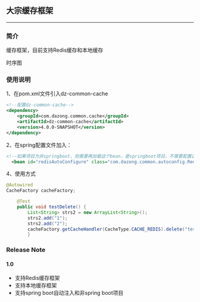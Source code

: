 ## 大宗缓存框架

---

### 简介
缓存框架，目前支持Redis缓存和本地缓存

时序图

### 使用说明
1、在pom.xml文件引入dz-common-cache
```xml
<!--配置dz-common-cache-->
<dependency>
    <groupId>com.dazong.common.cache</groupId>
    <artifactId>dz-common-cache</artifactId>
    <version>4.0.0-SNAPSHOT</version>
</dependency>
```

2、在spring配置文件加入：
```xml
<!--如果项目为非springboot，则需要再加载这个bean，是springboot项目，不需要配置这个-->
  <bean id="redisAutoConfigure" class="com.dazong.common.autoconfig.RedisAutoConfigure"></bean>
  ```
  

4、使用方式
```java
@Autowired
CacheFactory cacheFactory;
```
```java
    @Test
    public void testDelete() {
        List<String> strs2 = new ArrayList<String>();
        strs2.add("1");
        strs2.add("2");
        cacheFactory.getCacheHandler(CacheType.CACHE_REDIS).delete("test:list:string");
        }
```


### Release Note

#### 1.0
- 支持Redis缓存框架
- 支持本地缓存框架
- 支持spring boot自动注入和非spring boot项目